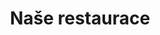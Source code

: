 ---
layout: "pages/restaurace.njk"

title: 'Naše restaurace'
description: 'Dopřejte si gurmánský zážitek v restauraci Chateau Orlice. Česká i regionální jídla v historickém prostředí Orlických hor.'
permalink: 'cs/restaurace/'

eleventyNavigation:
  key: Restaurace
  order: 300


landing:
  breadcrumbsHome: Domů
  breadcrumbsCurrent: Restaurace

  heading: Naše restaurace

  mouseIconAlt: Ikona počítačové myši

  imageUrl: /assets/images/restaurant/restaurant-1.jpg
  imageAlt: Ženy na romantické večeři v Chateau Orlice


serviceInfo:
  heading: Dopřejte si naši poctivou kuchyni
  text: Zažijte výjimečné chvíle u stolu, kde se historická atmosféra potkává s chutěmi tradiční i moderní gastronomie. V naší restauraci vás čeká skvělý kulinářský zážitek. Ať už přicházíte na večeři ve dvou nebo slavnostní oběd, odcházíte s chutí se vrátit.

  items:
    - title: Otevírací doba
      subitems:
        - text: "Po - Čt: 17:00 - 21:00"
        - text: "Pá - So: 11:00 - 22:00"
        - text: "Ne: 11:00 - 20:00"

    - title: Jídelní lístek
      subitems:
        - text: Zobrazit více
          url: /assets/cms/chateau-orlice-jidelni-listek.pdf
          blank: true

    - title: Platební karty
      subitems:
        - text: Akceptujeme platební karty

    - title: Kontakt
      subitems:
        - text: +420 774 000 309
          url: tel:+420774000309

        - text: gastro@eywan.cz
          url: mailto:gastro@eywan.cz

  imageUrl: /assets/images/restaurant/restaurant-3.jpg
  imageAlt: Restaurace Chateau Orlice

  backgroundAlt: Pozadí s grafikou Chateau Orlice


restaurant:
  topper: Restaurace
  heading: Místo pro výjimečné chutě a chvíle

  imageUrl: /assets/images/restaurant/restaurant-2.jpg
  imageAlt: Restaurace Chateau Orlice z druhého pohledu

  paragraphs:
    - text: Restaurace samotná nabízí pohodlí pro 40 hostů, ale propojením se sousedním sloupovým sálem s historickými expozicemi lze kapacitu rozšířit až na 90 osob. V letních měsících si můžete dopřát stolování na venkovní terase s výhledem na rybník a cyklostezku – ideální kulisa pro klidné odpoledne nebo večerní posezení.

    - text: Díky plnému technickému zázemí umíme zajistit i catering v přírodě či grilování na nádvoří – ideální pro firemní večírky, oslavy, svatby i další slavnostní chvíle.

  cta: Jídelní lístek


pub:
  topper: Středověká krčma
  heading: Středověké hodování ve&nbsp;sklepních klenbách

  imageUrl: /assets/images/restaurant/stredoveka-krcma-1.jpg
  imageAlt: Středověká krčma v Chateau Orlice

  paragraphs:
    - text: V srdci renesanční části tvrze se ukrývá místo, kde se zastavil čas – naše středověká krčma. Klenuté stropy, původní kamenná podlaha a masivní krbs otevřeným ohništěm vytvářejí kulisu jako z dávných časů. Právě zde zažijete atmosféru, která probouzí fantazii a chutě – ať už při hostině s pečení na prkně a žejdlíkem piva, nebo při souboji šermířů a vystoupení potulných umělců.

    - text: Krčma je ideálním místem pro soukromé oslavy, firemní večírky nebo stylové setkání s přáteli. Otevřena je na objednávku – a pokaždé přináší jedinečný večer, na který se nezapomíná.
---